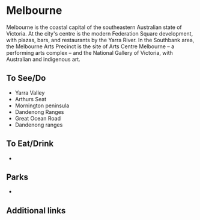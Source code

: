 # Melbourne

Melbourne is the coastal capital of the southeastern Australian state of Victoria. At the city's centre is the modern Federation Square development, with plazas, bars, and restaurants by the Yarra River. In the Southbank area, the Melbourne Arts Precinct is the site of Arts Centre Melbourne – a performing arts complex – and the National Gallery of Victoria, with Australian and indigenous art.

## To See/Do

* Yarra Valley
* Arthurs Seat
* Mornington peninsula
* Dandenong Ranges
* Great Ocean Road
* Dandenong ranges

## To Eat/Drink

*

## Parks 

* 

## Additional links
